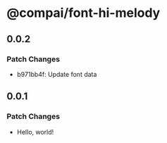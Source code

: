 # @compai/font-hi-melody

## 0.0.2

### Patch Changes

- b971bb4f: Update font data

## 0.0.1

### Patch Changes

- Hello, world!
